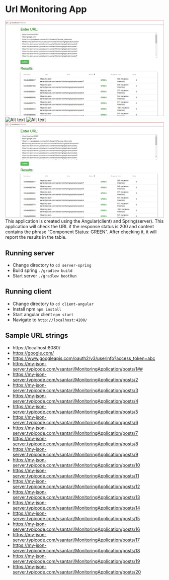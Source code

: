 # Url Monitoring App


![Dashboard](screenshots/index.JPG?raw=true)
![Alt text](/screenshots/index.JPEG?raw=true "Home")
![Alt text](/screenshots/index.JPEG?raw=true "Home")
![Screenshot](screenshots/index.JPG)
This application is created using the Angular(client) and Spring(server). This application will check the URL if the response status is 200 and content contains the phrase “Component Status: GREEN”. After checking it, 
it will report the results in the table.

## Running server
* Change directory to `cd server-spring`
* Build spring `./gradlew build`
* Start server `./gradlew bootRun`

## Running client
* Change directory to `cd client-angular`
* Install npm `npm install`
* Start angular client `npm start`
* Navigate to `http://localhost:4200/`

## Sample URL strings
* https://localhost:8080/
* https://google.com/
* https://www.googleapis.com/oauth2/v3/userinfo?access_token=abc
* https://my-json-server.typicode.com/vsantari/MonitoringApplication/posts/1##
* https://my-json-server.typicode.com/vsantari/MonitoringApplication/posts/2
* https://my-json-server.typicode.com/vsantari/MonitoringApplication/posts/3
* https://my-json-server.typicode.com/vsantari/MonitoringApplication/posts/4
* https://my-json-server.typicode.com/vsantari/MonitoringApplication/posts/5
* https://my-json-server.typicode.com/vsantari/MonitoringApplication/posts/6
* https://my-json-server.typicode.com/vsantari/MonitoringApplication/posts/7
* https://my-json-server.typicode.com/vsantari/MonitoringApplication/posts/8
* https://my-json-server.typicode.com/vsantari/MonitoringApplication/posts/9
* https://my-json-server.typicode.com/vsantari/MonitoringApplication/posts/10
* https://my-json-server.typicode.com/vsantari/MonitoringApplication/posts/11
* https://my-json-server.typicode.com/vsantari/MonitoringApplication/posts/12
* https://my-json-server.typicode.com/vsantari/MonitoringApplication/posts/13
* https://my-json-server.typicode.com/vsantari/MonitoringApplication/posts/14
* https://my-json-server.typicode.com/vsantari/MonitoringApplication/posts/15
* https://my-json-server.typicode.com/vsantari/MonitoringApplication/posts/16
* https://my-json-server.typicode.com/vsantari/MonitoringApplication/posts/17
* https://my-json-server.typicode.com/vsantari/MonitoringApplication/posts/18
* https://my-json-server.typicode.com/vsantari/MonitoringApplication/posts/19
* https://my-json-server.typicode.com/vsantari/MonitoringApplication/posts/20
